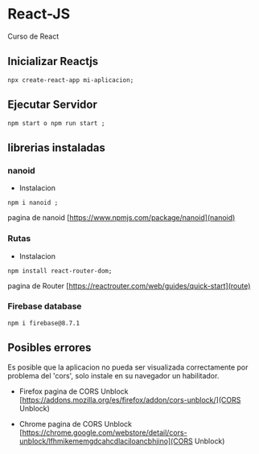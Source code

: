 # React-JS

Curso de React

## Inicializar Reactjs

```<node.js>
npx create-react-app mi-aplicacion;
```

## Ejecutar Servidor

```<node.js>
npm start o npm run start ;
```

## librerias instaladas

### nanoid

* Instalacion

```<node.js>
npm i nanoid ;
```

 pagina de nanoid [https://www.npmjs.com/package/nanoid](nanoid)

### Rutas

* Instalacion

```<node.js>
npm install react-router-dom;
```

pagina de Router [https://reactrouter.com/web/guides/quick-start](route)

### Firebase database

```<node.js>
npm i firebase@8.7.1
```

## Posibles errores

Es posible que la aplicacion no pueda ser visualizada correctamente por problema del 'cors', solo instale en su navegador un habilitador.

* Firefox
pagina de CORS Unblock [https://addons.mozilla.org/es/firefox/addon/cors-unblock/](CORS Unblock)

* Chrome
pagina de CORS Unblock [https://chrome.google.com/webstore/detail/cors-unblock/lfhmikememgdcahcdlaciloancbhjino](CORS Unblock)
